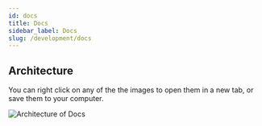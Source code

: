 ```yaml
---
id: docs
title: Docs
sidebar_label: Docs
slug: /development/docs
---
```


## Architecture

You can right click on any of the the images
to open them in a new tab,
or save them to your computer.

![Architecture of Docs](./docs-arch.dot.svg)
